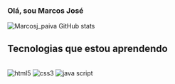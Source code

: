 ### Olá, sou Marcos José

![Marcosj_paiva GitHub stats](https://github-readme-stats.vercel.app/api?username=Marcosj-Paiva&show_icons=true&theme=algolia)

## Tecnologias que estou aprendendo

<div style="display: inline_block"><br>
  <img aling="center" alt="html5" src="https://img.shields.io/badge/HTML5-E34F26?style=for-the-badge&logo=html5&logoColor=white">
  <img aling="center" alt="css3" src="https://img.shields.io/badge/CSS3-1572B6?style=for-the-badge&logo=css3&logoColor=white">
  <img aling="center" alt="java script" src="https://img.shields.io/badge/JavaScript-F7DF1E?style=for-the-badge&logo=javascript&logoColor=black">
